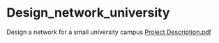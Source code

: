 # Design_network_university
Design a network for a small university campus
[Project Description.pdf](https://github.com/AhmedElshewemy/Design_network_university/files/13758205/Project.Description.pdf)

